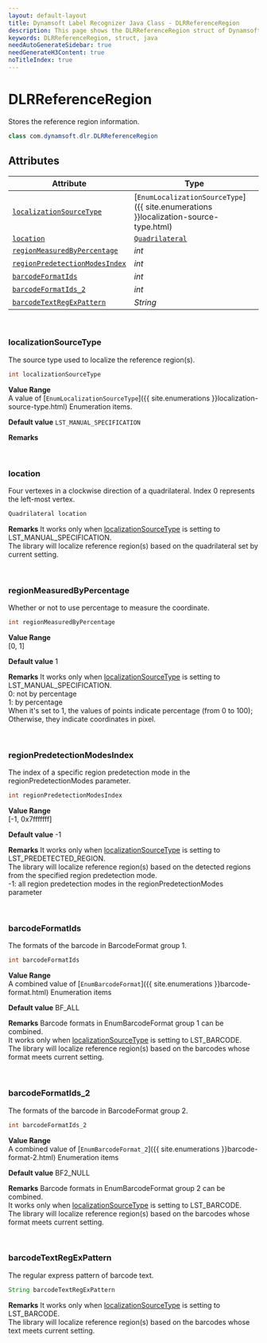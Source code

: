 ```yaml
---
layout: default-layout
title: Dynamsoft Label Recognizer Java Class - DLRReferenceRegion
description: This page shows the DLRReferenceRegion struct of Dynamsoft Label Recognizer for Java Language.
keywords: DLRReferenceRegion, struct, java
needAutoGenerateSidebar: true
needGenerateH3Content: true
noTitleIndex: true
---
```



# DLRReferenceRegion
Stores the reference region information.  
  

```java
class com.dynamsoft.dlr.DLRReferenceRegion
```

## Attributes
  
| Attribute | Type |
|---------- | ---- |
| [`localizationSourceType`](#localizationsourcetype) | [`EnumLocalizationSourceType`]({{ site.enumerations }}localization-source-type.html) |
| [`location`](#location) | [`Quadrilateral`](quadrilateral.md) |
| [`regionMeasuredByPercentage`](#regionmeasuredbypercentage) | *int* |
| [`regionPredetectionModesIndex`](#regionpredetectionmodesindex) | *int* |
| [`barcodeFormatIds`](#barcodeformatids) | *int* |
| [`barcodeFormatIds_2`](#barcodeformatids_2) | *int* |
| [`barcodeTextRegExPattern`](#barcodetextregexpattern) | *String* |

&nbsp;

### localizationSourceType
The source type used to localize the reference region(s).
```java
int localizationSourceType
```
**Value Range**   
    A value of [`EnumLocalizationSourceType`]({{ site.enumerations }}localization-source-type.html) Enumeration items.
      
**Default value**
    `LST_MANUAL_SPECIFICATION`
    
**Remarks**
    

&nbsp;

### location
Four vertexes in a clockwise direction of a quadrilateral. Index 0 represents the left-most vertex. 
```java
Quadrilateral location
```
**Remarks** 
    It works only when [localizationSourceType](#localizationsourcetype) is setting to LST_MANUAL_SPECIFICATION.<br>
    The library will localize reference region(s) based on the quadrilateral set by current setting.<br>

&nbsp;

### regionMeasuredByPercentage
Whether or not to use percentage to measure the coordinate.
```java
int regionMeasuredByPercentage
```
**Value Range**   
    [0, 1]
      
**Default value**
    1
    
**Remarks** 
    It works only when [localizationSourceType](#localizationsourcetype) is setting to LST_MANUAL_SPECIFICATION.<br>
    0: not by percentage<br>
    1: by percentage<br>
    When it's set to 1, the values of points indicate percentage (from 0 to 100); Otherwise, they indicate coordinates in pixel.  


&nbsp;

### regionPredetectionModesIndex
The index of a specific region predetection mode in the regionPredetectionModes parameter.
```java
int regionPredetectionModesIndex
```
**Value Range**   
    [-1, 0x7fffffff]
      
**Default value**
    -1
    
**Remarks** 
    It works only when [localizationSourceType](#localizationsourcetype) is setting to LST_PREDETECTED_REGION.<br>
    The library will localize reference region(s) based on the detected regions from the specified region predetection mode.<br>
    -1: all region predetection modes in the regionPredetectionModes parameter
    

&nbsp;

### barcodeFormatIds
The formats of the barcode in BarcodeFormat group 1.
```java
int barcodeFormatIds
```
**Value Range**   
    A combined value of [`EnumBarcodeFormat`]({{ site.enumerations }}barcode-format.html) Enumeration items
      
**Default value**
    BF_ALL
    
**Remarks** 
    Barcode formats in EnumBarcodeFormat group 1 can be combined.<br>
    It works only when [localizationSourceType](#localizationsourcetype) is setting to LST_BARCODE.<br>
    The library will localize reference region(s) based on the barcodes whose format meets current setting.  
    

&nbsp;

### barcodeFormatIds_2
The formats of the barcode in BarcodeFormat group 2.
```java
int barcodeFormatIds_2
```
**Value Range**   
    A combined value of [`EnumBarcodeFormat_2`]({{ site.enumerations }}barcode-format-2.html) Enumeration items
      
**Default value**
    BF2_NULL
    
**Remarks** 
    Barcode formats in EnumBarcodeFormat group 2 can be combined.<br>
    It works only when [localizationSourceType](#localizationsourcetype) is setting to LST_BARCODE.<br>
    The library will localize reference region(s) based on the barcodes whose format meets current setting.
    
&nbsp;

### barcodeTextRegExPattern
The regular express pattern of barcode text.
```java
String barcodeTextRegExPattern
```

**Remarks** 
    It works only when [localizationSourceType](#localizationsourcetype) is setting to LST_BARCODE.<br>
    The library will localize reference region(s) based on the barcodes whose text meets current setting.
